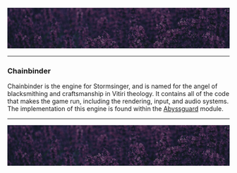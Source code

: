![top_banner](../.github/banner.jpg)

---

### Chainbinder
Chainbinder is the engine for Stormsinger, and is named for the angel of blacksmithing and craftsmanship in Vitiri theology. It contains all of the code that makes the game run, including the rendering, input, and audio systems. The implementation of this engine is found within the [Abyssguard](../Abyssguard/README.md) module.

---

![bottom_banner](../.github/banner.jpg)